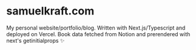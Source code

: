 # samuelkraft.com

My personal website/portfolio/blog. Written with Next.js/Typescript and deployed on Vercel. Book data fetched from Notion and prerendered with next's getinitialprops ✨
